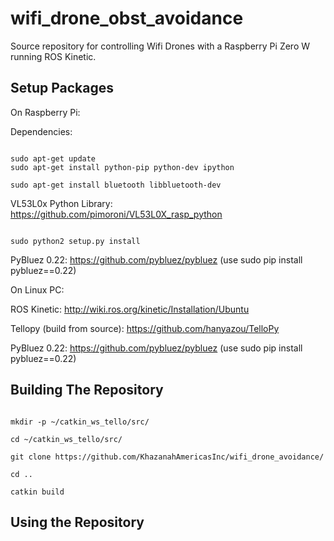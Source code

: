 # wifi_drone_obst_avoidance

Source repository for controlling Wifi Drones with a Raspberry Pi Zero W running ROS Kinetic.


## Setup Packages

On Raspberry Pi:

Dependencies:

```

sudo apt-get update
sudo apt-get install python-pip python-dev ipython

sudo apt-get install bluetooth libbluetooth-dev

```

VL53L0x Python Library: https://github.com/pimoroni/VL53L0X_rasp_python


```

sudo python2 setup.py install

```

PyBluez 0.22: https://github.com/pybluez/pybluez
(use sudo pip install pybluez==0.22)



On Linux PC:

ROS Kinetic: http://wiki.ros.org/kinetic/Installation/Ubuntu

Tellopy (build from source): https://github.com/hanyazou/TelloPy

PyBluez 0.22: https://github.com/pybluez/pybluez
(use sudo pip install pybluez==0.22)

## Building The Repository


```

mkdir -p ~/catkin_ws_tello/src/

cd ~/catkin_ws_tello/src/

git clone https://github.com/KhazanahAmericasInc/wifi_drone_avoidance/

cd ..

catkin build

```

## Using the Repository


